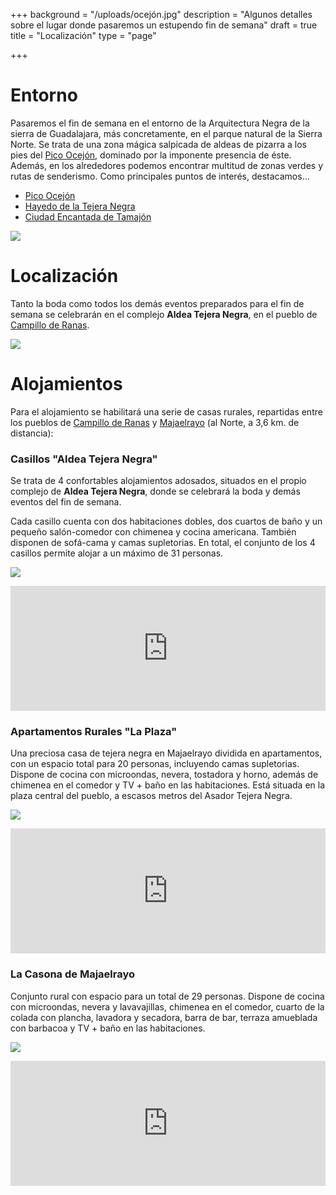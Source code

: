+++
background = "/uploads/ocejón.jpg"
description = "Algunos detalles sobre el lugar donde pasaremos un estupendo fin de semana"
draft = true
title = "Localización"
type = "page"

+++
# Entorno

Pasaremos el fin de semana en el entorno de la Arquitectura Negra de la sierra de Guadalajara, más concretamente, en el parque natural de la Sierra Norte. Se trata de una zona mágica salpicada de aldeas de pizarra a los pies del [Pico Ocejón](https://es.wikipedia.org/wiki/Pico_Ocej%C3%B3n), dominado por la imponente presencia de éste. Además, en los alrededores podemos encontrar multitud de zonas verdes y rutas de senderismo. Como principales puntos de interés, destacamos...

* [Pico Ocejón](https://es.wikipedia.org/wiki/Pico_Ocej%C3%B3n)
* [Hayedo de la Tejera Negra](https://es.wikipedia.org/wiki/Hayedo_de_Tejera_Negra)
* [Ciudad Encantada de Tamajón](https://es.wikipedia.org/wiki/Ciudad_Encantada_de_Tamaj%C3%B3n)

![](/uploads/hayedo-de-tejera-negra.jpg)

# Localización

Tanto la boda como todos los demás eventos preparados para el fin de semana se celebrarán en el complejo **Aldea Tejera Negra**, en el pueblo de [Campillo de Ranas](https://es.wikipedia.org/wiki/Campillo_de_Ranas).

![](/uploads/ATN1.jpg)

# Alojamientos

Para el alojamiento se habilitará una serie de casas rurales, repartidas entre los pueblos de [Campillo de Ranas](https://es.wikipedia.org/wiki/Campillo_de_Ranas) y [Majaelrayo](https://es.wikipedia.org/wiki/Majaelrayo) (al Norte, a 3,6 km. de distancia):

### Casillos "Aldea Tejera Negra"

Se trata de 4 confortables alojamientos adosados, situados en el propio complejo de **Aldea Tejera Negra**, donde se celebrará la boda y demás eventos del fin de semana.

Cada casillo cuenta con dos habitaciones dobles, dos cuartos de baño y un pequeño salón-comedor con chimenea y cocina americana. También disponen de sofá-cama y camas supletorias. En total, el conjunto de los 4 casillos permite alojar a un máximo de 31 personas.

![](/uploads/Casillos.jpg)

<iframe src="https://www.google.com/maps/embed?pb=!1m18!1m12!1m3!1d3007.142126844911!2d-3.3160160845834983!3d41.08774117929282!2m3!1f0!2f0!3f0!3m2!1i1024!2i768!4f13.1!3m3!1m2!1s0xd438ef2903d25c9%3A0x65e84e2d3d555d09!2sAldea+Tejera+Negra!5e0!3m2!1ses!2ses!4v1545846692470" width="800" height="200" frameborder="0" style="border:0;width:100%;" allowfullscreen></iframe>

### Apartamentos Rurales "La Plaza"

Una preciosa casa de tejera negra en Majaelrayo dividida en apartamentos, con un espacio total para 20 personas, incluyendo camas supletorias. Dispone de cocina con microondas, nevera, tostadora y horno, además de chimenea en el comedor y TV + baño en las habitaciones. Está situada en la plaza central del pueblo, a escasos metros del Asador Tejera Negra.

![](/uploads/alojamiento-tejera-atardecer.jpg)

<iframe src="https://www.google.com/maps/embed?pb=!1m18!1m12!1m3!1d48705.08544409814!2d-5.892597720898437!3d40.274243200000015!2m3!1f0!2f0!3f0!3m2!1i1024!2i768!4f13.1!3m3!1m2!1s0xd3e4f02eaa2f443%3A0x5794e6ee7bd12191!2sApartamentos+Rurales+La+Plaza!5e0!3m2!1ses!2ses!4v1545847043340" width="800" height="200" frameborder="0" style="border:0;width:100%;" allowfullscreen></iframe>

### La Casona de Majaelrayo

Conjunto rural con espacio para un total de 29 personas. Dispone de cocina con microondas, nevera y lavavajillas, chimenea en el comedor, cuarto de la colada con plancha, lavadora y secadora, barra de bar, terraza amueblada con barbacoa y TV + baño en las habitaciones.

![](/uploads/Salon_Casona.jpg)

<iframe src="https://www.google.com/maps/embed?pb=!1m18!1m12!1m3!1d3006.002476674337!2d-3.304232685031582!3d41.11263697929033!2m3!1f0!2f0!3f0!3m2!1i1024!2i768!4f13.1!3m3!1m2!1s0xd438e558e108237%3A0x81d1326166723e87!2sCasona+de+Majaelrayo!5e0!3m2!1ses!2ses!4v1545847518817" width="800" height="200" frameborder="0" style="border:0;width:100%;" allowfullscreen></iframe>